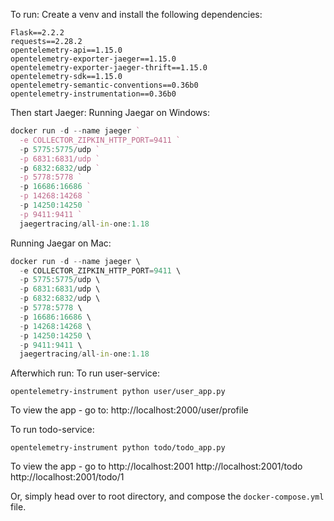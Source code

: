 To run:
Create a venv and install the following dependencies:
```
Flask==2.2.2
requests==2.28.2
opentelemetry-api==1.15.0
opentelemetry-exporter-jaeger==1.15.0
opentelemetry-exporter-jaeger-thrift==1.15.0
opentelemetry-sdk==1.15.0
opentelemetry-semantic-conventions==0.36b0
opentelemetry-instrumentation==0.36b0
```

Then start Jaeger:
Running Jaegar on Windows:
```d
docker run -d --name jaeger `
  -e COLLECTOR_ZIPKIN_HTTP_PORT=9411 `
  -p 5775:5775/udp `
  -p 6831:6831/udp `
  -p 6832:6832/udp `
  -p 5778:5778 `
  -p 16686:16686 `
  -p 14268:14268 `
  -p 14250:14250 `
  -p 9411:9411 `
  jaegertracing/all-in-one:1.18
```
Running Jaegar on Mac:
```d
docker run -d --name jaeger \
  -e COLLECTOR_ZIPKIN_HTTP_PORT=9411 \
  -p 5775:5775/udp \
  -p 6831:6831/udp \
  -p 6832:6832/udp \
  -p 5778:5778 \
  -p 16686:16686 \
  -p 14268:14268 \
  -p 14250:14250 \
  -p 9411:9411 \
  jaegertracing/all-in-one:1.18
```

Afterwhich run:
To run user-service:
```
opentelemetry-instrument python user/user_app.py
```
To view the app - go to: http://localhost:2000/user/profile

To run todo-service:
```
opentelemetry-instrument python todo/todo_app.py
```

To view the app - go to http://localhost:2001
http://localhost:2001/todo
http://localhost:2001/todo/1

Or, simply head over to root directory, and compose the `docker-compose.yml` file.
